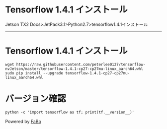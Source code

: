 # Tensorflow 1.4.1 インストール
Jetson TX2 Docs>JetPack3.1>Python2.7>tensorflow1.4.1インストール
<hr>

# Tensorflow 1.4.1 インストール
```
wget https://raw.githubusercontent.com/peterlee0127/tensorflow-nvJetson/master/tensorflow-1.4.1-cp27-cp27mu-linux_aarch64.whl
sudo pip install --upgrade tensorflow-1.4.1-cp27-cp27mu-linux_aarch64.whl
```

# バージョン確認
```
python -c 'import tensorflow as tf; print(tf.__version__)'
```


Powered by [FaBo](http://www.fabo.io)